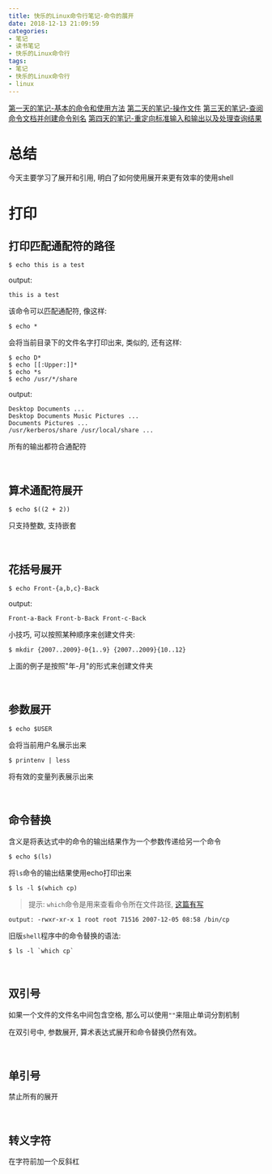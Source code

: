 ```yaml
---
title: 快乐的Linux命令行笔记-命令的展开
date: 2018-12-13 21:09:59
categories:
- 笔记
- 读书笔记
- 快乐的Linux命令行
tags:
- 笔记
- 快乐的Linux命令行
- linux
---
```


[第一天的笔记-基本的命令和使用方法](/read-note/The_Linux_Command_Line/The-Linux-Command-Line-read-note-1Day.html)
[第二天的笔记-操作文件](/read-note/The_Linux_Command_Line/The-Linux-Command-Line-read-note-2Day.html)
[第三天的笔记-查阅命令文档并创建命令别名](/read-note/The_Linux_Command_Line/The-Linux-Command-Line-read-note-3Day.html)
[第四天的笔记-重定向标准输入和输出以及处理查询结果](/read-note/The_Linux_Command_Line/The-Linux-Command-Line-read-note-4Day.html)

# 总结

今天主要学习了展开和引用, 明白了如何使用展开来更有效率的使用shell
<!--more-->
# 打印

## 打印匹配通配符的路径

```shell
$ echo this is a test
```

output:

```shell
this is a test
```

该命令可以匹配通配符, 像这样:

```shell
$ echo *
```

会将当前目录下的文件名字打印出来, 类似的, 还有这样:

```shell
$ echo D*
$ echo [[:Upper:]]*
$ echo *s
$ echo /usr/*/share
```

output:

```
Desktop Documents ...
Desktop Documents Music Pictures ...
Documents Pictures ...
/usr/kerberos/share /usr/local/share ...
```

所有的输出都符合通配符

<br>

## 算术通配符展开

```shell
$ echo $((2 + 2))
```

只支持整数, 支持嵌套

<br>

## 花括号展开

```shell
$ echo Front-{a,b,c}-Back
```

output:

```shell
Front-a-Back Front-b-Back Front-c-Back
```

小技巧, 可以按照某种顺序来创建文件夹:

```shell
$ mkdir {2007..2009}-0{1..9} {2007..2009}{10..12}
```

上面的例子是按照"年-月"的形式来创建文件夹

<br>

## 参数展开

```shell
$ echo $USER
```

会将当前用户名展示出来

```shell
$ printenv | less
```

将有效的变量列表展示出来

<br>

## 命令替换

含义是将表达式中的命令的输出结果作为一个参数传递给另一个命令

```shell
$ echo $(ls)
```

将`ls`命令的输出结果使用echo打印出来

```shell
$ ls -l $(which cp)
```

> 提示: `which`命令是用来查看命令所在文件路径, [这篇有写](/read-note/The_Linux_Command_Line/The-Linux-Command-Line-read-note-3Day.html)

```
output: -rwxr-xr-x 1 root root 71516 2007-12-05 08:58 /bin/cp
```

旧版`shell`程序中的命令替换的语法:

```shell
$ ls -l `which cp`
```

<br>

## 双引号

如果一个文件的文件名中间包含空格, 那么可以使用`""`来阻止单词分割机制

在双引号中, 参数展开, 算术表达式展开和命令替换仍然有效。

<br>

## 单引号

禁止所有的展开

<br>

## 转义字符

在字符前加一个反斜杠
